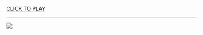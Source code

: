 
<a href="https://premium76.site?title=unblocked_games_premium_6x&ref=13M">CLICK TO PLAY</a></h3>
<hr>

<a href="https://premium76.site?title=unblocked_games_premium_6x&ref=13M"><img src="https://clearcache.store/games.png"></a>


